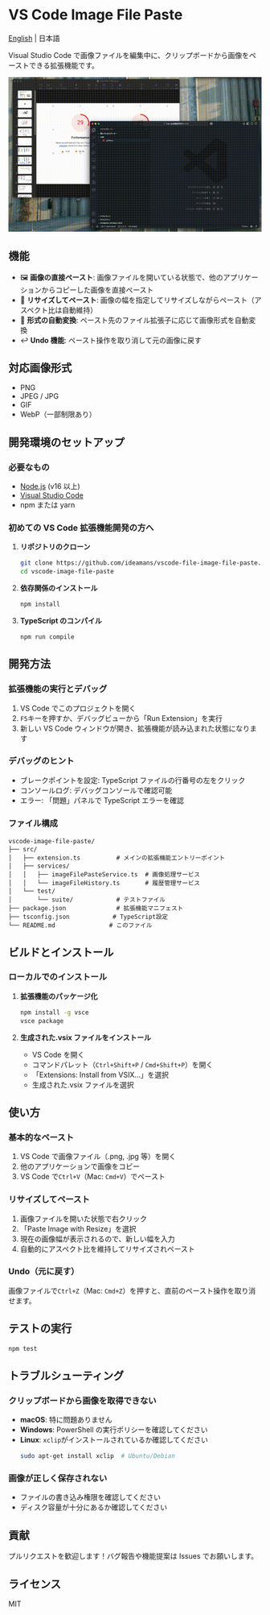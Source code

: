 # VS Code Image File Paste

[English](README.md) | 日本語

Visual Studio Code で画像ファイルを編集中に、クリップボードから画像をペーストできる拡張機能です。

![Demo](https://github.com/ideamans/vscode-image-file-paste/raw/main/screencast.gif)

## 機能

- 🖼️ **画像の直接ペースト**: 画像ファイルを開いている状態で、他のアプリケーションからコピーした画像を直接ペースト
- 📐 **リサイズしてペースト**: 画像の幅を指定してリサイズしながらペースト（アスペクト比は自動維持）
- 🔄 **形式の自動変換**: ペースト先のファイル拡張子に応じて画像形式を自動変換
- ↩️ **Undo 機能**: ペースト操作を取り消して元の画像に戻す

## 対応画像形式

- PNG
- JPEG / JPG
- GIF
- WebP（一部制限あり）

## 開発環境のセットアップ

### 必要なもの

- [Node.js](https://nodejs.org/) (v16 以上)
- [Visual Studio Code](https://code.visualstudio.com/)
- npm または yarn

### 初めての VS Code 拡張機能開発の方へ

1. **リポジトリのクローン**

   ```bash
   git clone https://github.com/ideamans/vscode-file-image-file-paste.git
   cd vscode-image-file-paste
   ```

2. **依存関係のインストール**

   ```bash
   npm install
   ```

3. **TypeScript のコンパイル**
   ```bash
   npm run compile
   ```

## 開発方法

### 拡張機能の実行とデバッグ

1. VS Code でこのプロジェクトを開く
2. `F5`キーを押すか、デバッグビューから「Run Extension」を実行
3. 新しい VS Code ウィンドウが開き、拡張機能が読み込まれた状態になります

### デバッグのヒント

- ブレークポイントを設定: TypeScript ファイルの行番号の左をクリック
- コンソールログ: デバッグコンソールで確認可能
- エラー: 「問題」パネルで TypeScript エラーを確認

### ファイル構成

```
vscode-image-file-paste/
├── src/
│   ├── extension.ts          # メインの拡張機能エントリーポイント
│   ├── services/
│   │   ├── imageFilePasteService.ts  # 画像処理サービス
│   │   └── imageFileHistory.ts       # 履歴管理サービス
│   └── test/
│       └── suite/            # テストファイル
├── package.json              # 拡張機能マニフェスト
├── tsconfig.json            # TypeScript設定
└── README.md               # このファイル
```

## ビルドとインストール

### ローカルでのインストール

1. **拡張機能のパッケージ化**

   ```bash
   npm install -g vsce
   vsce package
   ```

2. **生成された.vsix ファイルをインストール**
   - VS Code を開く
   - コマンドパレット（`Ctrl+Shift+P` / `Cmd+Shift+P`）を開く
   - 「Extensions: Install from VSIX...」を選択
   - 生成された.vsix ファイルを選択

## 使い方

### 基本的なペースト

1. VS Code で画像ファイル（.png, .jpg 等）を開く
2. 他のアプリケーションで画像をコピー
3. VS Code で`Ctrl+V`（Mac: `Cmd+V`）でペースト

### リサイズしてペースト

1. 画像ファイルを開いた状態で右クリック
2. 「Paste Image with Resize」を選択
3. 現在の画像幅が表示されるので、新しい幅を入力
4. 自動的にアスペクト比を維持してリサイズされペースト

### Undo（元に戻す）

画像ファイルで`Ctrl+Z`（Mac: `Cmd+Z`）を押すと、直前のペースト操作を取り消せます。

## テストの実行

```bash
npm test
```

## トラブルシューティング

### クリップボードから画像を取得できない

- **macOS**: 特に問題ありません
- **Windows**: PowerShell の実行ポリシーを確認してください
- **Linux**: `xclip`がインストールされているか確認してください
  ```bash
  sudo apt-get install xclip  # Ubuntu/Debian
  ```

### 画像が正しく保存されない

- ファイルの書き込み権限を確認してください
- ディスク容量が十分にあるか確認してください

## 貢献

プルリクエストを歓迎します！バグ報告や機能提案は Issues でお願いします。

## ライセンス

MIT
